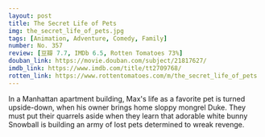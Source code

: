```yaml
---
layout: post 
title: The Secret Life of Pets
img: the_secret_life_of_pets.jpg
tags: [Animation, Adventure, Comedy, Family]
number: No. 357
review: [豆瓣 7.7, IMDb 6.5, Rotten Tomatoes 73%]
douban_link: https://movie.douban.com/subject/21817627/
imdb_link: https://www.imdb.com/title/tt2709768/
rotten_link: https://www.rottentomatoes.com/m/the_secret_life_of_pets
---
```


In a Manhattan apartment building, Max's life as a favorite pet is turned upside-down, when his owner brings home sloppy mongrel Duke. They must put their quarrels aside when they learn that adorable white bunny Snowball is building an army of lost pets determined to wreak revenge.